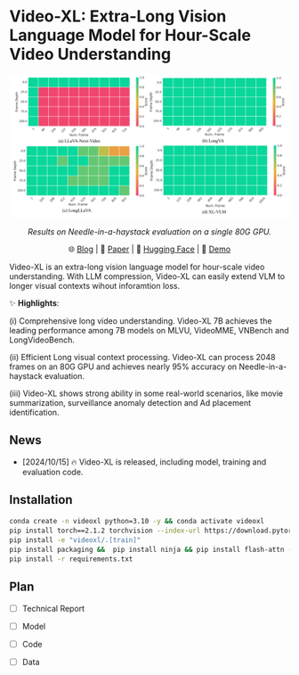 # Video-XL: Extra-Long Vision Language Model for Hour-Scale Video Understanding
<p align="center">
    <img src="./assets/needle.png" width="800">
</p>
<p align="center"><em>Results on Needle-in-a-haystack evaluation on a single 80G GPU.</em></p>
<p align="center">
    🌐 <a href="" target="_blank">Blog</a> | 📃 <a href="" target="_blank">Paper</a> | 🤗 <a href="" target="_blank">Hugging Face</a> | 🎥 <a href="" target="_blank">Demo</a>

</p>



Video-XL is an extra-long vision language model for hour-scale video understanding. With LLM compression, Video-XL can easily extend VLM to longer visual contexts wihout inforamtion loss. 

✨ **Highlights**:

(i) Comprehensive long video understanding. Video-XL 7B achieves the leading performance among 7B models on MLVU, VideoMME, VNBench and LongVideoBench.

(ii) Efficient Long visual context processing. Video-XL can process 2048 frames on an 80G GPU and achieves nearly 95% accuracy on Needle-in-a-haystack evaluation.

(iii) Video-XL shows strong ability in some real-world scenarios, like movie summarization, surveillance anomaly detection and Ad placement identification.



## News
- [2024/10/15] 🔥 Video-XL is released,  including model, training and evaluation code. 
  
## Installation 
```bash
conda create -n videoxl python=3.10 -y && conda activate videoxl
pip install torch==2.1.2 torchvision --index-url https://download.pytorch.org/whl/cu118
pip install -e "videoxl/.[train]"
pip install packaging &&  pip install ninja && pip install flash-attn --no-build-isolation --no-cache-dir
pip install -r requirements.txt
```


## Plan

 - [ ] Technical Report
 - [ ] Model
 - [ ] Code
 - [ ] Data


